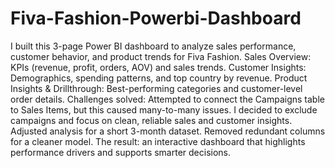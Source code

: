 # Fiva-Fashion-Powerbi-Dashboard
I built this 3-page Power BI dashboard to analyze sales performance, customer behavior, and product trends for Fiva Fashion.
Sales Overview: KPIs (revenue, profit, orders, AOV) and sales trends.
Customer Insights: Demographics, spending patterns, and top country by revenue.
Product Insights & Drillthrough: Best-performing categories and customer-level order details.
Challenges solved:
Attempted to connect the Campaigns table to Sales Items, but this caused many-to-many issues. I decided to exclude campaigns and focus on clean, reliable sales and customer insights.
Adjusted analysis for a short 3-month dataset.
Removed redundant columns for a cleaner model.
The result: an interactive dashboard that highlights performance drivers and supports smarter decisions.
